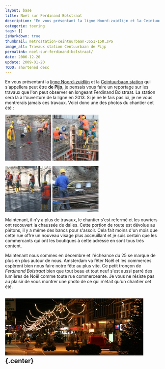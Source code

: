 ```yaml
---
layout: base
title: Noël sur Ferdinand Bolstraat
description: "En vous présentant la ligne Noord-zuidlijn et la Ceintuurbaan station qui s'appellera peut être de Pijp, je pensais vous faire un reportage sur les travaux qu"
categorie: toering
tags: []
isMarkdown: true
thumbnail: metrostation-ceintuurbaan-3651-150.JPG
image_alt: Travaux station Centuurbaan de Pijp
permalink: noel-sur-ferdinand-bolstraat/
date: 2006-12-20
update: 2009-01-20
TODO: shortened desc
---
```


En vous présentant la [ligne Noord-zuidlijn](/la-ligne-du-nord-au-sud) et la [Ceintuurbaan station](/noord-zuidlijn-ceintuurbaan-station) qui s'appellera peut être **de Pijp**, je pensais vous faire un reportage sur les travaux que l'on peut observer en longeant Ferdinand Bolstraat. La station sera là à l'ouverture de la ligne en 2013. Si je ne le fais pas ici, je ne vous montrerais jamais ces travaux. Voici donc une des photos du chantier cet été :

[![Travaux station Centuurbaan de Pijp](metrostation-ceintuurbaan-3651-150.JPG)](/public/images/photos/2006-12/metrostation-ceintuurbaan-3651-500a.JPG)
[![Travaux station Centuurbaan de Pijp](metrostation-ceintuurbaan-4221-150.jpg)](http://flickr.com/photos/13274211@N00/254750827/)

[![Travaux station Centuurbaan de Pijp](metrostation-ceintuurbaan-4222-150.jpg)](/public/images/photos/2006-12/metrostation-ceintuurbaan-4222-200.jpg)
[![Travaux station Centuurbaan de Pijp](metrostation-ceintuurbaan-7084-150.jpg)](/public/images/photos/2006-12/metrostation-ceintuurbaan-7084-500a.jpg)

Maintenant, il n'y a plus de travaux, le chantier s'est refermé et les ouvriers ont recouvert la chaussée de dalles. Cette portion de route est dévolue au piétons, il y a même des bancs pour s'assoir. Cela fait moins d'un mois que cette rue offre un nouveau visage plus acceuillant et je suis certain que les commercants qui ont les boutiques à cette adresse en sont tous très content.

Maintenant nous sommes en décembre et l'échéance du 25 se marque de plus en plus autour de nous. Amsterdam va fêter Noël et les commerces espèrent bien nous faire notre fête au plus vite. Ce petit tronçon de *Ferdinand Bolstraat* bien que tout beau et tout neuf s'est aussi parré des lumières de Noël comme toute rue commerceante. Je vous ne résiste pas au plaisir de vous montrer une photo de ce qui n'était qu'un chantier cet été.

![Noël sur Ferdinand Bol straat](ferdinand-bolstraat-400-noel.jpg){.center}
---
